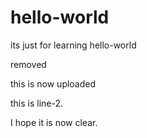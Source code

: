 # hello-world
its just for learning hello-world

removed

this is now uploaded

this is line-2. 

I hope it is now clear.